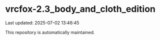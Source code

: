 # vrcfox-2.3_body_and_cloth_edition

Last updated: 2025-07-02 13:46:45

This repository is automatically maintained.
